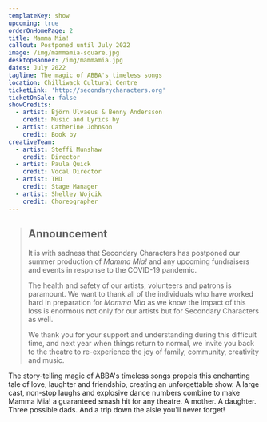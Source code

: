 ```yaml
---
templateKey: show
upcoming: true
orderOnHomePage: 2
title: Mamma Mia!
callout: Postponed until July 2022
image: /img/mammamia-square.jpg
desktopBanner: /img/mammamia.jpg
dates: July 2022
tagline: The magic of ABBA's timeless songs
location: Chilliwack Cultural Centre
ticketLink: 'http://secondarycharacters.org'
ticketOnSale: false
showCredits:
  - artist: Björn Ulvaeus & Benny Andersson
    credit: Music and Lyrics by
  - artist: Catherine Johnson
    credit: Book by
creativeTeam:
  - artist: Steffi Munshaw
    credit: Director
  - artist: Paula Quick
    credit: Vocal Director
  - artist: TBD
    credit: Stage Manager
  - artist: Shelley Wojcik
    credit: Choreographer
---
```


<blockquote>
<h2>Announcement</h2>
It is with sadness that Secondary Characters has postponed our summer production of <i>Mamma Mia!</i> and any upcoming fundraisers and events in response to the COVID-19 pandemic.

The health and safety of our artists, volunteers and patrons is paramount. We want to thank all of the individuals who have worked hard in preparation for <i>Mamma Mia</i> as we know the impact of this loss is enormous not only for our artists but for Secondary Characters as well.

We thank you for your support and understanding during this difficult time, and next year when things return to normal, we invite you back to the theatre to re-experience the joy of family, community, creativity and music.

</blockquote>

The story-telling magic of ABBA's timeless songs propels this enchanting tale of love, laughter and friendship, creating an unforgettable show. A large cast, non-stop laughs and explosive dance numbers combine to make Mamma Mia! a guaranteed smash hit for any theatre. A mother. A daughter. Three possible dads. And a trip down the aisle you'll never forget!
